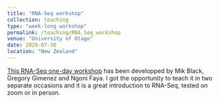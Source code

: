 ```yaml
---
title: "RNA-Seq workshop"
collection: teaching
type: "week-long workshop"
permalink: /teaching/RNA_Seq_workshop
venue: "University of Otago"
date: 2020-07-30
location: "New Zealand"
---
```


[This RNA-Seq one-day workshop](https://github.com/GenomicsAotearoa/RNA-seq-workshop) has been developped by Mik Black, Gregory Gimenez and Ngoni Faya. I got the opportunity to teach it in two separate occasions and it is a great introduction to RNA-Seq, tested on zoom or in person.


